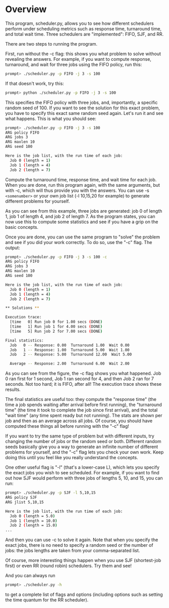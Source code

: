 # Overview

This program, scheduler.py, allows you to see how different schedulers perform
under scheduling metrics such as response time, turnaround time, and total
wait time. Three schedulers are "implemented": FIFO, SJF, and RR.

There are two steps to running the program.

First, run without the -c flag: this shows you what problem to solve without
revealing the answers. For example, if you want to compute response,
turnaround, and wait for three jobs using the FIFO policy, run this:

```sh
prompt> ./scheduler.py -p FIFO -j 3 -s 100
```

If that doesn't work, try this:

```sh
prompt> python ./scheduler.py -p FIFO -j 3 -s 100
```

This specifies the FIFO policy with three jobs, and, importantly, a specific
random seed of 100. If you want to see the solution for this exact problem,
you have to specify this exact same random seed again. Let's run it and see
what happens. This is what you should see:

```sh
prompt> ./scheduler.py -p FIFO -j 3 -s 100
ARG policy FIFO
ARG jobs 3
ARG maxlen 10
ARG seed 100

Here is the job list, with the run time of each job: 
  Job 0 (length = 1)
  Job 1 (length = 4)
  Job 2 (length = 7)
```

Compute the turnaround time, response time, and wait time for each job.  When
you are done, run this program again, with the same arguments, but with -c,
which will thus provide you with the answers. You can use -s `<somenumber>` or
your own job list (-l 10,15,20 for example) to generate different problems for
yourself.

As you can see from this example, three jobs are generated: job 0 of length 1,
job 1 of length 4, and job 2 of length 7. As the program states, you can now
use this to compute some statistics and see if you have a grip on the basic
concepts.

Once you are done, you can use the same program to "solve" the problem and see
if you did your work correctly. To do so, use the "-c" flag. The output:

```sh
prompt> ./scheduler.py -p FIFO -j 3 -s 100 -c
ARG policy FIFO
ARG jobs 3
ARG maxlen 10
ARG seed 100

Here is the job list, with the run time of each job: 
  Job 0 (length = 1)
  Job 1 (length = 4)
  Job 2 (length = 7)

** Solutions **

Execution trace:
  [time   0] Run job 0 for 1.00 secs (DONE)
  [time   1] Run job 1 for 4.00 secs (DONE)
  [time   5] Run job 2 for 7.00 secs (DONE)

Final statistics:
  Job   0 -- Response: 0.00  Turnaround 1.00  Wait 0.00
  Job   1 -- Response: 1.00  Turnaround 5.00  Wait 1.00
  Job   2 -- Response: 5.00  Turnaround 12.00  Wait 5.00

  Average -- Response: 2.00  Turnaround 6.00  Wait 2.00
```

As you can see from the figure, the -c flag shows you what happened. Job 0 ran
first for 1 second, Job 1 ran second for 4, and then Job 2 ran for 7
seconds. Not too hard; it is FIFO, after all! The execution trace shows these
results.

The final statistics are useful too: they compute the "response time" (the
time a job spends waiting after arrival before first running), the "turnaround
time" (the time it took to complete the job since first arrival), and the
total "wait time" (any time spent ready but not running). The stats are shown
per job and then as an average across all jobs. Of course, you should have
computed these things all before running with the "-c" flag!

If you want to try the same type of problem but with different inputs, try
changing the number of jobs or the random seed or both. Different random seeds
basically give you a way to generate an infinite number of different problems
for yourself, and the "-c" flag lets you check your own work. Keep doing this
until you feel like you really understand the concepts.

One other useful flag is "-l" (that's a lower-case L), which lets you specify
the exact jobs you wish to see scheduled. For example, if you want to find out
how SJF would perform with three jobs of lengths 5, 10, and 15, you can run:

```sh
prompt> ./scheduler.py -p SJF -l 5,10,15
ARG policy SJF
ARG jlist 5,10,15

Here is the job list, with the run time of each job: 
  Job 0 (length = 5.0)
  Job 1 (length = 10.0)
  Job 2 (length = 15.0)
...
```

And then you can use -c to solve it again. Note that when you specify the
exact jobs, there is no need to specify a random seed or the number of jobs:
the jobs lengths are taken from your comma-separated list.

Of course, more interesting things happen when you use SJF (shortest-job
first) or even RR (round robin) schedulers. Try them and see!

And you can always run

```sh
prompt> ./scheduler.py -h
```

to get a complete list of flags and options (including options such as setting
the time quantum for the RR scheduler).
